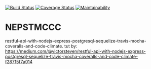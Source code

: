 [![Build Status](https://travis-ci.org/C4bRiO/NEPSTMCCC.svg?branch=master)](https://travis-ci.org/C4bRiO/NEPSTMCCC)
[![Coverage Status](https://coveralls.io/repos/github/C4bRiO/NEPSTMCCC/badge.svg?branch=master)](https://coveralls.io/github/C4bRiO/NEPSTMCCC?branch=master)
[![Maintainability](https://api.codeclimate.com/v1/badges/c26a70b87ceca047b755/maintainability)](https://codeclimate.com/github/C4bRiO/NEPSTMCCC/maintainability)
# NEPSTMCCC
restful-api-with-nodejs-express-postgresql-sequelize-travis-mocha-coveralls-and-code-climate.
tut by: https://medium.com/@victorsteven/restful-api-with-nodejs-express-postgresql-sequelize-travis-mocha-coveralls-and-code-climate-f28715f7a014
